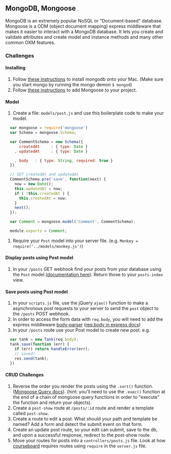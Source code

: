 ## MongoDB, Mongoose

MongoDB is an extremely popular NoSQL or "Document-based" database. Mongoose is a ODM (object document mapping) express middleware that makes it easier to interact with a MongoDB database. It lets you create and validate attributes and create model and instance methods and many other common OXM features.

### Challenges

#### Installing

1. Follow [these instructions](https://docs.mongodb.com/manual/tutorial/install-mongodb-on-os-x/) to install mongodb onto your Mac. (Make sure you start mongo by running the mongo demon `$ mongod`)
1. Follow [these instructions](http://mongoosejs.com/docs/) to add Mongoose to your project.

#### Model

1. Create a file: `models/post.js` and use this boilerplate code to make your model.

  ```js
    var mongoose = require('mongoose')
    var Schema = mongoose.Schema;

    var CommentSchema = new Schema({
        createdAt     : { type: Date }
      , updatedAt     : { type: Date }

      , body   : { type: String, required: true }
    })

    // SET createdAt and updatedAt
    CommentSchema.pre('save', function(next) {
      now = new Date();
      this.updatedAt = now;
      if ( !this.createdAt ) {
        this.createdAt = now;
      }
      next();
    });

    var Comment = mongoose.model('Comment', CommentSchema);

    module.exports = Comment;
  ```

1. Require your `Post` model into your server file. (e.g. `Monkey = require('../models/monkey.js')`)

#### Display posts using Post model

1. In your `/posts` GET webhook find your posts from your database using the `Post` model.([documentation here](http://mongoosejs.com/docs/queries.html)). Return those to your `posts-index` view.

#### Save posts using Post model

1. In your `scripts.js` file, use the jQuery `ajax()` function to make a asynchronous post requests to your server to send the `post` object to the `/posts` POST webhook.
1. In order to access the form data with `req.body`, you will need to add the express middleware [body-parser](https://www.npmjs.com/package/body-parser) ([req.body in express docs](https://expressjs.com/en/api.html#req.body))
1. In your `/posts` route use your Post model to create new post. e.g.
  ```js
    var tank = new Tank(req.body);
    tank.save(function (err) {
      if (err) return handleError(err);
      // saved!
      res.send(tank);
    })
  ```

#### CRUD Challenges

1. Reverse the order you render the posts using the `.sort()` function. ([Mongoose Query docs](http://mongoosejs.com/docs/queries.html)). (hint: you'll need to use the `.exec()` function at the end of a chain of mongoose query functions in order to "execute" the function and return your objects).
1. Create a `post-show` route at `/posts/:id` route and render a template called `post-show`.
1. Create a route to edit a post. What should your path and template be named? Add a form and detect the submit event on that form.
1. Create an update post route, so your edit can submit, save to the db, and upon a successful response, redirect to the post-show route.
1. Move your routes for posts into a `controllers/posts.js` file. Look at how [courseboard](https://github.com/ajbraus/courseboard/blob/master/resources/courses.js) requires routes using `require` in the `server.js` file.

